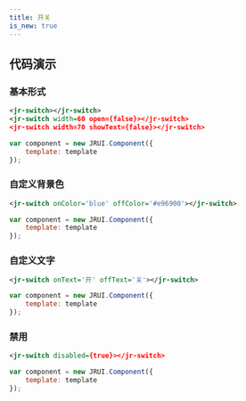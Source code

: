 ```yaml
---
title: 开关
is_new: true
---
```


## 代码演示

### 基本形式

<!-- demo_start -->
<div class="m-example"></div>

```xml
<jr-switch></jr-switch>
<jr-switch width=60 open={false}></jr-switch>
<jr-switch width=70 showText={false}></jr-switch>
```
```javascript
var component = new JRUI.Component({
    template: template
});
```
<!-- demo_end -->

### 自定义背景色

<!-- demo_start -->
<div class="m-example"></div>

```xml
<jr-switch onColor='blue' offColor='#e96900'></jr-switch>
```
```javascript
var component = new JRUI.Component({
    template: template
});
```
<!-- demo_end -->

### 自定义文字

<!-- demo_start -->
<div class="m-example"></div>

```xml
<jr-switch onText='开' offText='关'></jr-switch>
```
```javascript
var component = new JRUI.Component({
    template: template
});
```
<!-- demo_end -->

### 禁用

<!-- demo_start -->
<div class="m-example"></div>

```xml
<jr-switch disabled={true}></jr-switch>
```
```javascript
var component = new JRUI.Component({
    template: template
});
```
<!-- demo_end -->